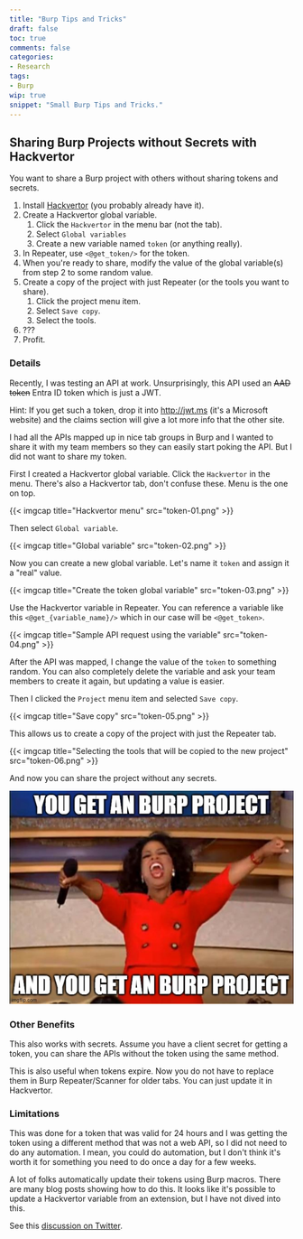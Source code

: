 ```yaml
---
title: "Burp Tips and Tricks"
draft: false
toc: true
comments: false
categories:
- Research
tags:
- Burp
wip: true
snippet: "Small Burp Tips and Tricks."
---
```


## Sharing Burp Projects without Secrets with Hackvertor
You want to share a Burp project with others without sharing tokens and secrets.

1. Install [Hackvertor][hackvertor] (you probably already have it).
2. Create a Hackvertor global variable.
    1. Click the `Hackvertor` in the menu bar (not the tab).
    2. Select `Global variables`
    3. Create a new variable named `token` (or anything really).
3. In Repeater, use `<@get_token/>` for the token.
4. When you're ready to share, modify the value of the global variable(s) from step 2 to some random value.
5. Create a copy of the project with just Repeater (or the tools you want to share).
    1. Click the project menu item.
    2. Select `Save copy`.
    3. Select the tools.
6. ???
7. Profit.

[hackvertor]: https://github.com/hackvertor/hackvertor

### Details
Recently, I was testing an API at work. Unsurprisingly, this API used an
~~AAD token~~ Entra ID token which is just a JWT.

Hint: If you get such a token, drop it into http://jwt.ms (it's a Microsoft
website) and the claims section will give a lot more info that the other site.

I had all the APIs mapped up in nice tab groups in Burp and I wanted to share it
with my team members so they can easily start poking the API. But I did not
want to share my token.

First I created a Hackvertor global variable. Click the `Hackvertor` in the
menu. There's also a Hackvertor tab, don't confuse these. Menu is the one on
top.

{{< imgcap title="Hackvertor menu" src="token-01.png" >}}

Then select `Global variable`.

{{< imgcap title="Global variable" src="token-02.png" >}}

Now you can create a new global variable. Let's name it `token` and assign it a
"real" value.

{{< imgcap title="Create the token global variable" src="token-03.png" >}}

Use the Hackvertor variable in Repeater. You can reference a variable
like this `<@get_{variable_name}/>` which in our case will be `<@get_token>`.

{{< imgcap title="Sample API request using the variable" src="token-04.png" >}}

After the API was mapped, I change the value of the `token` to something random.
You can also completely delete the variable and ask your team members to create
it again, but updating a value is easier.

Then I clicked the `Project` menu item and selected `Save copy`.

{{< imgcap title="Save copy" src="token-05.png" >}}

This allows us to create a copy of the project with just the Repeater tab.

{{< imgcap title="Selecting the tools that will be copied to the new project" src="token-06.png" >}}

And now you can share the project without any secrets.

![](token-06-oprah.jpg)

### Other Benefits
This also works with secrets. Assume you have a client secret for getting a
token, you can share the APIs without the token using the same method.

This is also useful when tokens expire. Now you do not have to replace them in
Burp Repeater/Scanner for older tabs. You can just update it in Hackvertor.

### Limitations
This was done for a token that was valid for 24 hours and I was getting the
token using a different method that was not a web API, so I did not need to do
any automation. I mean, you could do automation, but I don't think it's worth it
for something you need to do once a day for a few weeks.

A lot of folks automatically update their tokens using Burp macros. There are
many blog posts showing how to do this. It looks like it's possible to update a
Hackvertor variable from an extension, but I have not dived into this.

See this [discussion on Twitter][twt].

[twt]: https://twitter.com/fransrosen/status/1361594153268871168
